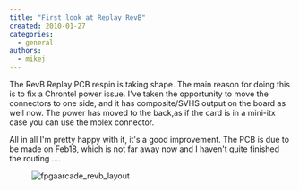 ```yaml
---
title: "First look at Replay RevB"
created: 2010-01-27
categories: 
  - general
authors: 
  - mikej
---
```


The RevB Replay PCB respin is taking shape. The main reason for doing this is to fix a Chrontel power issue. I've taken the opportunity to move the connectors to one side, and it has composite/SVHS output on the board as well now. The power has moved to the back,as if the card is in a mini-itx case you can use the molex connector.

All in all I'm pretty happy with it, it's a good improvement. The PCB is due to be made on Feb18, which is not far away now and I haven't quite finished the routing ....

<figure>

![fpgaarcade_revb_layout](@assets/images/post/fpgaarcade_revb_layout.gif)

</figure>